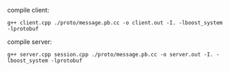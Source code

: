 compile client:
    
    g++ client.cpp ./proto/message.pb.cc -o client.out -I. -lboost_system -lprotobuf

compile server:

    g++ server.cpp session.cpp ./proto/message.pb.cc -o server.out -I. -lboost_system -lprotobuf
